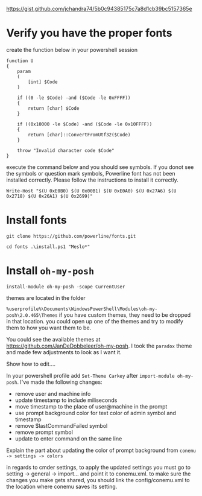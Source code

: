 https://gist.github.com/jchandra74/5b0c94385175c7a8d1cb39bc5157365e
# Verify you have the proper fonts
create the function below in your powershell session
```
function U
{
    param
    (
        [int] $Code
    )
 
    if ((0 -le $Code) -and ($Code -le 0xFFFF))
    {
        return [char] $Code
    }
 
    if ((0x10000 -le $Code) -and ($Code -le 0x10FFFF))
    {
        return [char]::ConvertFromUtf32($Code)
    }
 
    throw "Invalid character code $Code"
}

```
execute the command below and you should see symbols. If you donot see the symbols or question mark symbols, Powerline font has not been installed correctly. Please follow the instructions to install it correctly.
```
Write-Host "$(U 0xE0B0) $(U 0x00B1) $(U 0xE0A0) $(U 0x27A6) $(U 0x2718) $(U 0x26A1) $(U 0x2699)"
```
# Install fonts
`git clone https://github.com/powerline/fonts.git`

`
cd fonts
.\install.ps1 "Meslo*"
`

# Install `oh-my-posh`

`install-module oh-my-posh -scope CurrentUser`

themes are located in the folder

`%userprofile%\Documents\WindowsPowerShell\Modules\oh-my-posh\2.0.465\Themes`
if you have custom themes, they need to be dropped in that location. you could open up one of the themes and try to modify them to how you want them to be.


You could see the available themes at https://github.com/JanDeDobbeleer/oh-my-posh. I took the `paradox` theme and made few adjustments to look as I want it.

Show how to edit....

In your powershell profile add `Set-Theme Carkey` after `import-module oh-my-posh`. I've made the following changes:
- remove user and machine info
- update timestamp to include miliseconds 
- move timestamp to the place of user@machine in the prompt
- use prompt background color for text color of admin symbol and timestamp
- remove $lastCommandFailed symbol 
- remove prompt symbol
- update to enter command on the same line

Explain the part about updating the color of prompt background from `conemu -> settings -> colors`

in regards to cmder settings, to apply the updated settings you must go to
setting -> general -> import... and point it to conemu.xml. to make sure the
changes you make gets shared, you should link the config/conemu.xml to the
location where conemu saves its setting.
